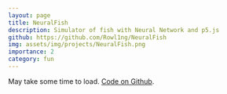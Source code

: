 ```yaml
---
layout: page
title: NeuralFish
description: Simulator of fish with Neural Network and p5.js
github: https://github.com/Rowl1ng/NeuralFish
img: assets/img/projects/NeuralFish.png
importance: 2
category: fun
---
```


May take some time to load. [Code on Github][1].

<div style="margin: 0 auto; width:100%; height:400px;">
    <object type="text/html" data="https://rowl1ng.com/NeuralFish/"
            style="width:100%; height:100%; margin:1%;">
    </object>
</div>

[1]: https://github.com/Rowl1ng/NeuralFish
